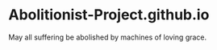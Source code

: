 Abolitionist-Project.github.io
==============================

May all suffering be abolished by machines of loving grace.
